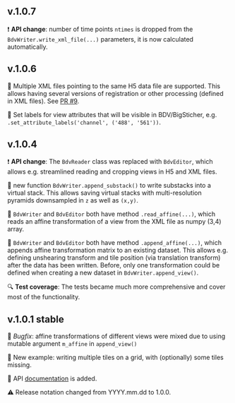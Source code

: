 ## v.1.0.7
:exclamation: **API change**: number of time points `ntimes` is dropped from the 
`BdvWriter.write_xml_file(...)` parameters, it is now calculated automatically.

## v.1.0.6
:gem: Multiple XML files pointing to the same H5 data file are supported. 
This allows having several versions of registration or other processing (defined in XML files). 
See [PR #9](https://github.com/nvladimus/npy2bdv/pull/9).

:gem: Set labels for view attributes that will be visible in BDV/BigSticher, 
e.g. `.set_attribute_labels('channel', ('488', '561'))`.

## v.1.0.4

:exclamation: **API change**: The `BdvReader` class was replaced with `BdvEditor`, which allows e.g. streamlined reading and cropping views in H5 and XML files.

:gem: new function `BdvWriter.append_substack()` to write substacks into a virtual stack. 
This allows saving virtual stacks with multi-resolution pyramids downsampled in `z` as well as `(x,y)`.

:gem: `BdvWriter` and `BdvEditor` both have method `.read_affine(...)`, which reads an affine transformation of
a view from the XML file as numpy (3,4) array.

:gem: `BdvWriter` and `BdvEditor` both have method `.append_affine(...)`, which appends affine transformation matrix
 to an existing dataset. 
 This allows e.g. defining unshearing transform and tile position (via translation transform) after the data has been written.
 Before, only one transformation could be defined when creating a new dataset in `BdvWriter.append_view()`. 

:mag: **Test coverage**: The tests became much more comprehensive and cover most of the functionality.

## v.1.0.1 stable
:bug: *Bugfix*: affine transformations of different views were mixed due to using mutable argument `m_affine` in `append_view()`

:gem: New example: writing multiple tiles on a grid, with (optionally) some tiles missing.

:book: API [documentation](https://nvladimus.github.io/npy2bdv/) is added.

:warning: Release notation changed from YYYY.mm.dd to 1.0.0.